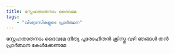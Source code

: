 ```yaml
---
title: സ്നേഹതാതനാം ദൈവമേ
tags:
    - "വിശ്വാസികളുടെ പ്രാർത്ഥന"
---
```

സ്നേഹതാതനാം ദൈവമേ
നിത്യ പുരോഹിതൻ ക്രിസ്തു വഴി
ഞങ്ങൾ തൻ പ്രാർത്ഥന കേൾക്കേണമേ
